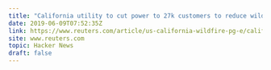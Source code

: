 ```yaml
---
title: "California utility to cut power to 27k customers to reduce wildfire risk"
date: 2019-06-09T07:52:35Z
link: https://www.reuters.com/article/us-california-wildfire-pg-e/california-utility-to-cut-power-to-27000-customers-to-reduce-wildfire-risk-idUSKCN1T90I1?utm_medium=RSS&utm_source=hune
site: www.reuters.com
topic: Hacker News
draft: false
---
```

